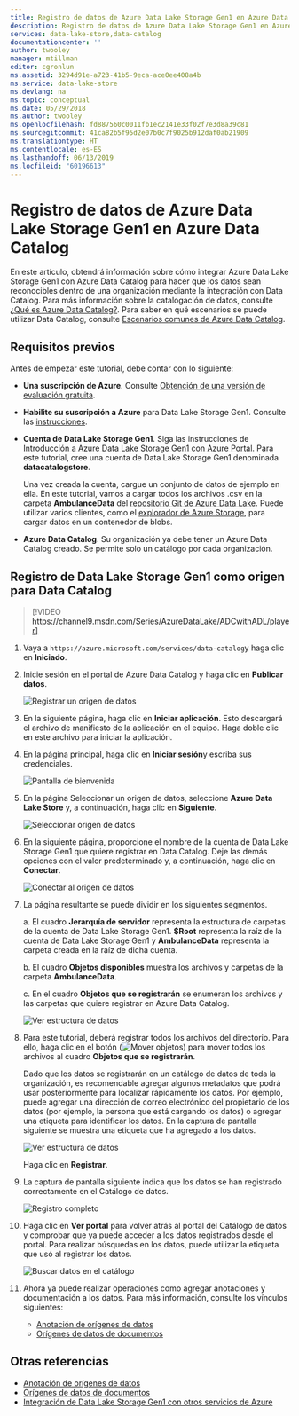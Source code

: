 ```yaml
---
title: Registro de datos de Azure Data Lake Storage Gen1 en Azure Data Catalog | Microsoft Docs
description: Registro de datos de Azure Data Lake Storage Gen1 en Azure Data Catalog
services: data-lake-store,data-catalog
documentationcenter: ''
author: twooley
manager: mtillman
editor: cgronlun
ms.assetid: 3294d91e-a723-41b5-9eca-ace0ee408a4b
ms.service: data-lake-store
ms.devlang: na
ms.topic: conceptual
ms.date: 05/29/2018
ms.author: twooley
ms.openlocfilehash: fd887560c0011fb1ec2141e33f02f7e3d8a39c81
ms.sourcegitcommit: 41ca82b5f95d2e07b0c7f9025b912daf0ab21909
ms.translationtype: HT
ms.contentlocale: es-ES
ms.lasthandoff: 06/13/2019
ms.locfileid: "60196613"
---
```

# <a name="register-data-from-azure-data-lake-storage-gen1-in-azure-data-catalog"></a>Registro de datos de Azure Data Lake Storage Gen1 en Azure Data Catalog
En este artículo, obtendrá información sobre cómo integrar Azure Data Lake Storage Gen1 con Azure Data Catalog para hacer que los datos sean reconocibles dentro de una organización mediante la integración con Data Catalog. Para más información sobre la catalogación de datos, consulte [¿Qué es Azure Data Catalog?](../data-catalog/data-catalog-what-is-data-catalog.md). Para saber en qué escenarios se puede utilizar Data Catalog, consulte [Escenarios comunes de Azure Data Catalog](../data-catalog/data-catalog-common-scenarios.md).

## <a name="prerequisites"></a>Requisitos previos
Antes de empezar este tutorial, debe contar con lo siguiente:

* **Una suscripción de Azure**. Consulte [Obtención de una versión de evaluación gratuita](https://azure.microsoft.com/pricing/free-trial/).
* **Habilite su suscripción a Azure** para Data Lake Storage Gen1. Consulte las [instrucciones](data-lake-store-get-started-portal.md).
* **Cuenta de Data Lake Storage Gen1**. Siga las instrucciones de [Introducción a Azure Data Lake Storage Gen1 con Azure Portal](data-lake-store-get-started-portal.md). Para este tutorial, cree una cuenta de Data Lake Storage Gen1 denominada **datacatalogstore**.

    Una vez creada la cuenta, cargue un conjunto de datos de ejemplo en ella. En este tutorial, vamos a cargar todos los archivos .csv en la carpeta **AmbulanceData** del [repositorio Git de Azure Data Lake](https://github.com/Azure/usql/tree/master/Examples/Samples/Data/AmbulanceData/). Puede utilizar varios clientes, como el [explorador de Azure Storage](https://storageexplorer.com/), para cargar datos en un contenedor de blobs.
* **Azure Data Catalog**. Su organización ya debe tener un Azure Data Catalog creado. Se permite solo un catálogo por cada organización.

## <a name="register-data-lake-storage-gen1-as-a-source-for-data-catalog"></a>Registro de Data Lake Storage Gen1 como origen para Data Catalog

> [!VIDEO https://channel9.msdn.com/Series/AzureDataLake/ADCwithADL/player]

1. Vaya a `https://azure.microsoft.com/services/data-catalog`y haga clic en **Iniciado**.
1. Inicie sesión en el portal de Azure Data Catalog y haga clic en **Publicar datos**.

    ![Registrar un origen de datos](./media/data-lake-store-with-data-catalog/register-data-source.png "Registrar un origen de datos")
1. En la siguiente página, haga clic en **Iniciar aplicación**. Esto descargará el archivo de manifiesto de la aplicación en el equipo. Haga doble clic en este archivo para iniciar la aplicación.
1. En la página principal, haga clic en **Iniciar sesión**y escriba sus credenciales.

    ![Pantalla de bienvenida](./media/data-lake-store-with-data-catalog/welcome.screen.png "Pantalla de bienvenida")
1. En la página Seleccionar un origen de datos, seleccione **Azure Data Lake Store** y, a continuación, haga clic en **Siguiente**.

    ![Seleccionar origen de datos](./media/data-lake-store-with-data-catalog/select-source.png "Seleccionar origen de datos")
1. En la siguiente página, proporcione el nombre de la cuenta de Data Lake Storage Gen1 que quiere registrar en Data Catalog. Deje las demás opciones con el valor predeterminado y, a continuación, haga clic en **Conectar**.

    ![Conectar al origen de datos](./media/data-lake-store-with-data-catalog/connect-to-source.png "Conectar al origen de datos")
1. La página resultante se puede dividir en los siguientes segmentos.

    a. El cuadro **Jerarquía de servidor** representa la estructura de carpetas de la cuenta de Data Lake Storage Gen1. **$Root** representa la raíz de la cuenta de Data Lake Storage Gen1 y **AmbulanceData** representa la carpeta creada en la raíz de dicha cuenta.

    b. El cuadro **Objetos disponibles** muestra los archivos y carpetas de la carpeta **AmbulanceData**.

    c. En el cuadro **Objetos que se registrarán** se enumeran los archivos y las carpetas que quiere registrar en Azure Data Catalog.

    ![Ver estructura de datos](./media/data-lake-store-with-data-catalog/view-data-structure.png "Ver estructura de datos")
1. Para este tutorial, deberá registrar todos los archivos del directorio. Para ello, haga clic en el botón (![Mover objetos](./media/data-lake-store-with-data-catalog/move-objects.png "Mover objetos")) para mover todos los archivos al cuadro **Objetos que se registrarán**.

    Dado que los datos se registrarán en un catálogo de datos de toda la organización, es recomendable agregar algunos metadatos que podrá usar posteriormente para localizar rápidamente los datos. Por ejemplo, puede agregar una dirección de correo electrónico del propietario de los datos (por ejemplo, la persona que está cargando los datos) o agregar una etiqueta para identificar los datos. En la captura de pantalla siguiente se muestra una etiqueta que ha agregado a los datos.

    ![Ver estructura de datos](./media/data-lake-store-with-data-catalog/view-selected-data-structure.png "Ver estructura de datos")

    Haga clic en **Registrar**.
1. La captura de pantalla siguiente indica que los datos se han registrado correctamente en el Catálogo de datos.

    ![Registro completo](./media/data-lake-store-with-data-catalog/registration-complete.png "Ver estructura de datos")
1. Haga clic en **Ver portal** para volver atrás al portal del Catálogo de datos y comprobar que ya puede acceder a los datos registrados desde el portal. Para realizar búsquedas en los datos, puede utilizar la etiqueta que usó al registrar los datos.

     ![Buscar datos en el catálogo](./media/data-lake-store-with-data-catalog/search-data-in-catalog.png "Buscar datos en el catálogo")
1. Ahora ya puede realizar operaciones como agregar anotaciones y documentación a los datos. Para más información, consulte los vínculos siguientes:

    * [Anotación de orígenes de datos](../data-catalog/data-catalog-how-to-annotate.md)
    * [Orígenes de datos de documentos](../data-catalog/data-catalog-how-to-documentation.md)

## <a name="see-also"></a>Otras referencias
* [Anotación de orígenes de datos](../data-catalog/data-catalog-how-to-annotate.md)
* [Orígenes de datos de documentos](../data-catalog/data-catalog-how-to-documentation.md)
* [Integración de Data Lake Storage Gen1 con otros servicios de Azure](data-lake-store-integrate-with-other-services.md)
